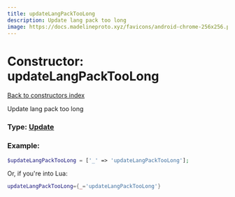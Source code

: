 ```yaml
---
title: updateLangPackTooLong
description: Update lang pack too long
image: https://docs.madelineproto.xyz/favicons/android-chrome-256x256.png
---
```

# Constructor: updateLangPackTooLong  
[Back to constructors index](index.md)



Update lang pack too long




### Type: [Update](../types/Update.md)


### Example:

```php
$updateLangPackTooLong = ['_' => 'updateLangPackTooLong'];
```  


Or, if you're into Lua:

```lua
updateLangPackTooLong={_='updateLangPackTooLong'}

```


